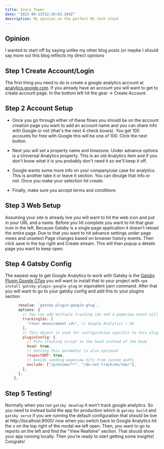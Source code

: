 ```yaml
---
title: Ivory Tower
date: "2021-09-23T22:10:03.284Z"
description: My opinion on the perfect MS tech stack
---
```


## Opinion

I wanted to start off by saying unlike my other blog posts (or maybe I should say more so) this blog reflects my direct opinions

## Step 1 Create Account/Login

The first thing you need to do is create a google analytics account at [analytics.google.com](https://analytics.google.com/). If you already have an account you will want to get to create account page. In the bottom left hit the gear -> Create Account.

## Step 2 Account Setup

- Once you go through either of these flows you should be on the account creation page you want to add an account name and you can share info with Google or not (that's the next 4 check boxes). You get 100 accounts for free with Google this will be one of 100. Click the next button.

- Next you will set a property name and timezone. Under advance options is a Universal Analytics property. This is an old Analytics item and if you don't know what it is you probably don't need it so we'll keep it off.

- Google wants some more info on your company/use case for analytics. This is another take it or leave it section. You can divulge that info or not. Once you make your selection hit create.

- Finally, make sure you accept terms and conditions

## Step 3 Web Setup

Assuming your site is already live you will want to hit the web icon and put in your URL and a name. Before you hit complete you want to hit that gear icon in the left. Because Gatsby is a single page application it doesn't reload the entire page. Due to that you want to hit advance settings under page views and unselect Page changes based on browser history events. Then click save in the top right and Create stream. This will then popup a details page you want to keep open.

## Step 4 Gatsby Config

The easiest way to get Google Analytics to work with Gatsby is the [Gatsby Plugin Google GTag](https://www.gatsbyjs.com/plugins/gatsby-plugin-google-gtag/?=gtag) you will want to install that to your project with `npm install gatsby-plugin-google-gtag` or equivalent yarn command. After that you will want to go to your gatsby config and add this to your plugins section

```javascript {
      resolve: `gatsby-plugin-google-gtag`,
      options: {
        // You can add multiple tracking ids and a pageview event will be fired for all of them.
        trackingIds: [
          "<Your measurement id>", // Google Analytics / GA
        ],
        // This object is used for configuration specific to this plugin
        pluginConfig: {
          // Puts tracking script in the head instead of the body
          head: true,
          // Setting this parameter is also optional
          respectDNT: true,
          // Avoids sending pageview hits from custom paths
          exclude: ["/preview/**", "/do-not-track/me/too/"],
        },
      },
    },
```

## Step 5 Testing!

Normally when you run `gatsby develop` it won't track google analytics. So you need to instead build the app for production which is `gatsby build` and `gatsby serve` if you are running the default configuration that should be live at http://localhost:9000/ now when you switch back to Google Analytics hit the x on the top right of the modal we left open. Then, you want to go to reports on the left and find the "View Realtime" section. That should show your app running locally. Then you're ready to start getting some insights! Congrats!
